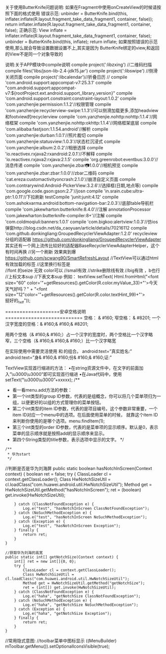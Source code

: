 

关于使用ButterKnife问题说明:
如果在Fragment中使用onCreateView的时候请按照下面的格式使用
	错误示范:
        unbinder = ButterKnife.bind(this, inflater.inflate(R.layout.fragment_take_data_fragment1, container, false));
        return inflater.inflate(R.layout.fragment_take_data_fragment1, container, false);
	正确示范:
		View inflate = inflater.inflate(R.layout.fragment_take_data_fragment1, container, false);
        unbinder = ButterKnife.bind(this, inflate);
        return inflate;
	如果按照错误的示范使用,那么就会导致设置数据设置不上,其实是因为	ButterKnife绑定的view,和返回的View不是同一个对象导致的
		

说明:关于APP模块中compile说明
    compile project(':libzxing') //二维码扫描
    compile files('libs/json-lib-2.4-jdk15.jar')
    compile project(':libswipe') //侧滑关闭页面
    compile project(':libcalendar')//折叠日历
    // compile 'com.android.support:appcompat-v7:25.3.1'
    compile "com.android.support:appcompat-v7:${rootProject.ext.android.support_library_version}"
    compile 'com.android.support.constraint:constraint-layout:1.0.2'
    compile 'com.yanzhenjie:permission:1.1.2'//权限管理
    compile 'com.yanzhenjie:recyclerview-swipe:1.1.3'//可以侧滑加载更多,添加headview和footview的recyclerview
    compile 'com.yanzhenjie.nohttp:nohttp:1.1.4'//网络框架
    compile 'com.yanzhenjie.nohttp:okhttp:1.1.4'//网络框架底层
    compile 'com.alibaba:fastjson:1.1.54.android'//解析
    compile 'com.yanzhenjie:durban:1.0.1'//照片裁切
    compile 'com.yanzhenjie:statusview:1.0.3'//状态栏沉浸式
    compile 'com.yanzhenjie:album:2.0.2'//相册选择
    compile 'io.reactivex.rxjava2:rxandroid:2.0.1'//不解释
    compile 'io.reactivex.rxjava2:rxjava:2.1.5'
    compile 'org.greenrobot:eventbus:3.0.0'//消息传递
    compile 'com.yanzhenjie.zbar:camera:1.0.0'//相机预览
    compile 'com.yanzhenjie.zbar:zbar:1.0.0'//zbar二维码
    compile 'cat.ereza:customactivityoncrash:2.1.0'//崩溃自定义页面
    compile 'com.contrarywind:Android-PickerView:3.2.6'//选择框(日期,地点等)
    compile 'com.google.code.gson:gson:2.7'//josn
    compile 'in.srain.cube:ultra-ptr:1.0.11'//下拉刷新
    testCompile 'junit:junit:4.12'
    compile 'com.ashokvarma.android:bottom-navigation-bar:2.0.3'//底部table导航栏
    compile 'com.jakewharton:butterknife:8.4.0'//注解
    annotationProcessor 'com.jakewharton:butterknife-compiler:8+'//注解
    compile 'com.coldmoqiuli:banners:1.0.1'
    compile 'com.bigkoo:alertview:1.0.3'//仿ios弹窗http://blog.csdn.net/da_caoyuan/article/details/70216112
     compile 'com.github.donkingliang:GroupedRecyclerViewAdapter:1.2.0' recycleview 分组的适配器  https://github.com/donkingliang/GroupedRecyclerViewAdapter
     其实还有一个网上流传比较好的适配器BaseRecyclerViewAdapterHelper，这个有时间再换
        //另一个刷新  效果爽到爆 https://github.com/scwang90/SmartRefreshLayout
//TextView可以通过html有效加载的标签
  //这里换行标签是<br/>
  //font 的seize 无效 color可以
 //small有效
 //strike删除线有效
 //big有效 ，b也行
 //上标文本sup
  //下表文本sup
  例如：
        textView.setText(
                Html.fromHtml("<font size=\"60\" color='"+getResources().getColor(R.color.myValue_33)+"'>今天天气好吗？</font>" +
                "<font size=\"12\"color='"+getResources().getColor(R.color.textHint_99)+"'><br/>挺好的<sub><small>fadf</small></sub></font>"));


===================安卓空格说明===========================
空格： & #160;
窄空格： & #8201;
一个汉字宽度的空格：& #160;& #160;& #8201;

用两个空格（& #160;& #160;）占一个汉字的宽度时，两个空格比一个汉字略窄，三个空格（& #160;& #160;& #160;）比一个汉字略宽

在实际使用中需要灵活使用 和 的组合。
android:text=”真实姓名:”
android:text=”身& #160;& #160;份& #160;& #160;证:”

TextView实现首行缩进的方法：
•在string资源文件中，在文字的前面加入”\u3000\u3000”即可实现首行缩进
•在Java代码中，使用setText(“\u3000\u3000”+xxxxx);
  /**
  *  看一看menu.add方法的参数：
  *  第一个int类型的group ID参数，代表的是组概念，你可以将几个菜单项归为一组，以便更好的以组的方式管理你的菜单按钮。
  *  第二个int类型的item ID参数，代表的是项目编号。这个参数非常重要，一个item ID对应一个menu中的选项。在后面使用菜单的时候，
  就靠这个item ID来判断你使用的是哪个选项。menu.findItem(1);
  *  第三个int类型的order ID参数，代表的是菜单项的显示顺序。默认是0，表示菜单的显示顺序就是按照add的显示顺序来显示。
  *  第四个String类型的title参数，表示选项中显示的文字。
   */

    /**
     * 华为start
     */
//判断是否是华为刘海屏
    public static boolean hasNotchInScreen(Context context) {
        boolean ret = false;
        try {
            ClassLoader cl = context.getClassLoader();
            Class HwNotchSizeUtil = cl.loadClass("com.huawei.android.util.HwNotchSizeUtil");
            Method get = HwNotchSizeUtil.getMethod("hasNotchInScreen");
            ret = (boolean) get.invoke(HwNotchSizeUtil);

        } catch (ClassNotFoundException e) {
            Log.e("test", "hasNotchInScreen ClassNotFoundException");
        } catch (NoSuchMethodException e) {
            Log.e("test", "hasNotchInScreen NoSuchMethodException");
        } catch (Exception e) {
            Log.e("test", "hasNotchInScreen Exception");
        } finally {
            return ret;
        }
    }

    //获取华为刘海的高宽
    public static int[] getNotchSize(Context context) {
        int[] ret = new int[]{0, 0};
        try {
            ClassLoader cl = context.getClassLoader();
            Class HwNotchSizeUtil = cl.loadClass("com.huawei.android.util.HwNotchSizeUtil");
            Method get = HwNotchSizeUtil.getMethod("getNotchSize");
            ret = (int[]) get.invoke(HwNotchSizeUtil);
        } catch (ClassNotFoundException e) {
            Log.e("haha", "getNotchSize ClassNotFoundException");
        } catch (NoSuchMethodException e) {
            Log.e("haha", "getNotchSize NoSuchMethodException");
        } catch (Exception e) {
            Log.e("haha", "getNotchSize Exception");
        } finally {
            return ret;
        }
    }

//常用隐式意图:
//toolbar菜单中图标显示
((MenuBuilder) mToolbar.getMenu()).setOptionalIconsVisible(true);
